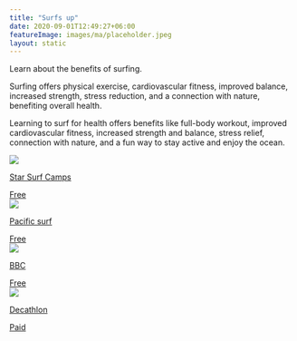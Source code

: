 ```yaml
---
title: "Surfs up"
date: 2020-09-01T12:49:27+06:00
featureImage: images/ma/placeholder.jpeg
layout: static
---
```


Learn about the benefits of surfing.

Surfing offers physical exercise, cardiovascular fitness, improved balance, increased strength, stress reduction, and a connection with nature, benefiting overall health.

Learning to surf for health offers benefits like full-body workout, improved cardiovascular fitness, increased strength and balance, stress relief, connection with nature, and a fun way to stay active and enjoy the ocean.

<a class="ma-link" href="https://www.starsurfcamps.com/news/should-i-learn-to-surf-6-health-benefits-of-surfing/"><div class="ma-card"><div class="ma-icon"><img src ="/images/icon-check.png"/></div><div class="ma-name"><p>Star Surf Camps</p></div><div class="ma-paid-text"><span>Free </span></div></div></a><a class="ma-link" href="https://www.pacificsurf.com/7-amazing-benefits-of-learning-to-surf/"><div class="ma-card"><div class="ma-icon"><img src ="/images/icon-check.png"/></div><div class="ma-name"><p>Pacific surf</p></div><div class="ma-paid-text"><span>Free </span></div></div></a><a class="ma-link" href="https://www.bbc.com/future/article/20210218-the-environmental-benefits-of-surfing"><div class="ma-card"><div class="ma-icon"><img src ="/images/icon-check.png"/></div><div class="ma-name"><p>BBC </p></div><div class="ma-paid-text"><span>Free </span></div></div></a><a class="ma-link" href="https://www.awin1.com/cread.php?awinmid=26895&awinaffid=1198638&ued=https%3A%2F%2Fwww.decathlon.co.uk%2F"><div class="ma-card"><div class="ma-icon"><img src ="/images/icon-pound.png"/></div><div class="ma-name"><p>Decathlon</p></div><div class="ma-paid-text"><span>Paid</span></div></div></a>  

<br/><br/>






